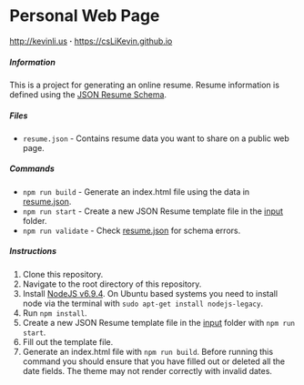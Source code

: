 # Personal Web Page
http://kevinli.us **·** https://csLiKevin.github.io

##### Information
This is a project for generating an online resume. Resume information is defined using the [JSON Resume Schema](https://jsonresume.org/schema/).

##### Files
- `resume.json` - Contains resume data you want to share on a public web page.

##### Commands
- `npm run build` - Generate an index.html file using the data in [resume.json](input/resume.json).
- `npm run start` - Create a new JSON Resume template file in the [input](input) folder.
- `npm run validate` - Check [resume.json](input/resume.json) for schema errors.

##### Instructions
1. Clone this repository.
2. Navigate to the root directory of this repository.
3. Install [NodeJS v6.9.4](https://nodejs.org/en/download/). On Ubuntu based systems you need to install node via the terminal with `sudo apt-get install nodejs-legacy`.
4. Run `npm install`.
5. Create a new JSON Resume template file in the [input](input) folder with `npm run start`.
6. Fill out the template file.
7. Generate an index.html file with `npm run build`. Before running this command you should ensure that you have filled out or deleted all the date fields. The theme may not render correctly with invalid dates.
